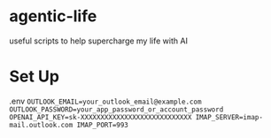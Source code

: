 # agentic-life
useful scripts to help supercharge my life with AI

# Set Up

.env
`
OUTLOOK_EMAIL=your_outlook_email@example.com
OUTLOOK_PASSWORD=your_app_password_or_account_password
OPENAI_API_KEY=sk-XXXXXXXXXXXXXXXXXXXXXXXXXXXX
IMAP_SERVER=imap-mail.outlook.com
IMAP_PORT=993
`
